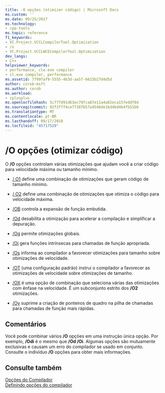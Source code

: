 ```yaml
---
title: -O opções (otimizar código) | Microsoft Docs
ms.custom: ''
ms.date: 09/25/2017
ms.technology:
- cpp-tools
ms.topic: reference
f1_keywords:
- VC.Project.VCCLCompilerTool.Optimization
- /o
- VC.Project.VCCLWCECompilerTool.Optimization
dev_langs:
- C++
helpviewer_keywords:
- performance, cle.exe compiler
- cl.exe compiler, performance
ms.assetid: 77997af9-5555-4b3d-aa57-6615b27d4d5d
author: corob-msft
ms.author: corob
ms.workload:
- cplusplus
ms.openlocfilehash: 5c77fd91d63ec79fca87e11a4a02eca157eddf84
ms.sourcegitcommit: 92f2fff4ce77387b57a4546de1bd4bd464fb51b6
ms.translationtype: MT
ms.contentlocale: pt-BR
ms.lasthandoff: 09/17/2018
ms.locfileid: "45717529"
---
```

# <a name="o-options-optimize-code"></a>/O opções (otimizar código)

O **/O** opções controlam várias otimizações que ajudam você a criar código para velocidade máxima ou tamanho mínimo.

- [/ O1](../../build/reference/o1-o2-minimize-size-maximize-speed.md) define uma combinação de otimizações que geram código de tamanho mínimo.

- [/ O2](../../build/reference/o1-o2-minimize-size-maximize-speed.md) define uma combinação de otimizações que otimiza o código para velocidade máxima.

- [/OB](../../build/reference/ob-inline-function-expansion.md) controla a expansão de função embutida.

- [/Od](../../build/reference/od-disable-debug.md) desabilita a otimização para acelerar a compilação e simplificar a depuração.

- [/Og](../../build/reference/og-global-optimizations.md) permite otimizações globais.

- [/Oi](../../build/reference/oi-generate-intrinsic-functions.md) gera funções intrínsecas para chamadas de função apropriada.

- [/Os](../../build/reference/os-ot-favor-small-code-favor-fast-code.md) informa ao compilador a favorecer otimizações para tamanho sobre otimizações de velocidade.

- [/OT](../../build/reference/os-ot-favor-small-code-favor-fast-code.md) (uma configuração padrão) instrui o compilador a favorecer as otimizações de velocidade sobre otimizações de tamanho.

- [/OX](../../build/reference/ox-full-optimization.md) é uma opção de combinação que seleciona várias das otimizações com ênfase na velocidade. É um subconjunto estrito dos **/O2** otimizações.

- [/Oy](../../build/reference/oy-frame-pointer-omission.md) suprime a criação de ponteiros de quadro na pilha de chamadas para chamadas de função mais rápidas.

## <a name="remarks"></a>Comentários

Você pode combinar vários **/O** opções em uma instrução única opção. Por exemplo, **/Odi** é o mesmo que **/Od /Oi**. Algumas opções são mutuamente exclusivas e causam um erro do compilador se usado em conjunto. Consulte o indivíduo **/O** opções para obter mais informações.

## <a name="see-also"></a>Consulte também

[Opções do Compilador](../../build/reference/compiler-options.md)<br/>
[Definindo opções do compilador](../../build/reference/setting-compiler-options.md)